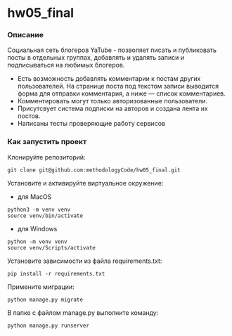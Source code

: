 # hw05_final

### Описание
Социальная сеть блогеров YaTube - позволяет писать и публиковать посты в отдельных группах, добавлять и удалять записи и подписываться на любимых блогеров.
* Есть возможность добавлять комментарии к постам других пользователей. На странице поста под текстом записи выводится форма для отправки комментария, а ниже — список комментариев. 
* Комментировать могут только авторизованные пользователи. 
* Присутсвует система подписки на авторов и создана лента их постов.
* Написаны тесты проверяющие работу сервисов

### Как запустить проект

Клонируйте репозиторий:
```
git clone git@github.com:methodologyCode/hw05_final.git
```

Установите и активируйте виртуальное окружение:
- для MacOS
```
python3 -m venv venv
source venv/bin/activate
```
- для Windows
```
python -m venv venv
source venv/Scripts/activate
```
Установите зависимости из файла requirements.txt:
```
pip install -r requirements.txt
```
Примените миграции:
```
python manage.py migrate
```
В папке с файлом manage.py выполните команду:
```
python manage.py runserver
```
